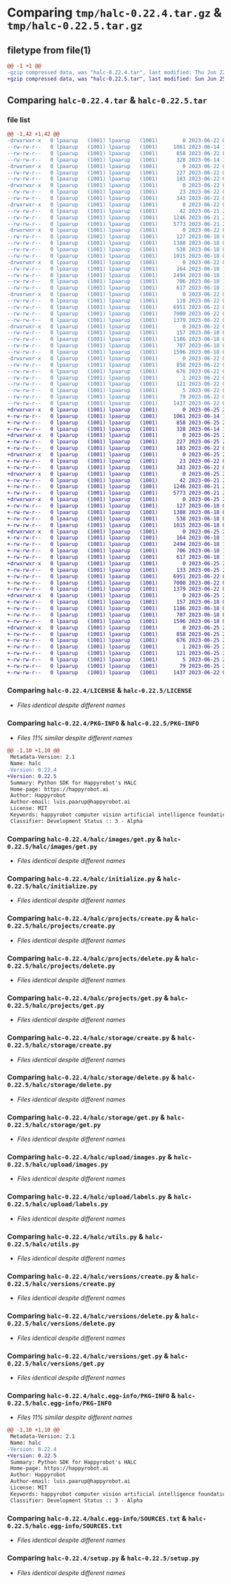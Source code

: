# Comparing `tmp/halc-0.22.4.tar.gz` & `tmp/halc-0.22.5.tar.gz`

## filetype from file(1)

```diff
@@ -1 +1 @@
-gzip compressed data, was "halc-0.22.4.tar", last modified: Thu Jun 22 05:02:05 2023, max compression
+gzip compressed data, was "halc-0.22.5.tar", last modified: Sun Jun 25 21:38:02 2023, max compression
```

## Comparing `halc-0.22.4.tar` & `halc-0.22.5.tar`

### file list

```diff
@@ -1,42 +1,42 @@
-drwxrwxr-x   0 lpaarup   (1001) lpaarup   (1001)        0 2023-06-22 05:02:05.124743 halc-0.22.4/
--rw-rw-r--   0 lpaarup   (1001) lpaarup   (1001)     1061 2023-06-14 16:42:42.000000 halc-0.22.4/LICENSE
--rw-rw-r--   0 lpaarup   (1001) lpaarup   (1001)      858 2023-06-22 05:02:05.124743 halc-0.22.4/PKG-INFO
--rw-rw-r--   0 lpaarup   (1001) lpaarup   (1001)      328 2023-06-14 16:36:58.000000 halc-0.22.4/README.md
-drwxrwxr-x   0 lpaarup   (1001) lpaarup   (1001)        0 2023-06-22 05:02:05.120743 halc-0.22.4/halc/
--rw-rw-r--   0 lpaarup   (1001) lpaarup   (1001)      227 2023-06-22 05:01:52.000000 halc-0.22.4/halc/__about__.py
--rw-rw-r--   0 lpaarup   (1001) lpaarup   (1001)      183 2023-06-22 04:12:24.000000 halc-0.22.4/halc/__init__.py
-drwxrwxr-x   0 lpaarup   (1001) lpaarup   (1001)        0 2023-06-22 05:02:05.120743 halc-0.22.4/halc/coco/
--rw-rw-r--   0 lpaarup   (1001) lpaarup   (1001)       23 2023-06-22 04:12:24.000000 halc-0.22.4/halc/coco/__init__.py
--rw-rw-r--   0 lpaarup   (1001) lpaarup   (1001)      343 2023-06-22 04:12:24.000000 halc-0.22.4/halc/coco/parse.py
-drwxrwxr-x   0 lpaarup   (1001) lpaarup   (1001)        0 2023-06-22 05:02:05.120743 halc-0.22.4/halc/images/
--rw-rw-r--   0 lpaarup   (1001) lpaarup   (1001)       42 2023-06-21 23:09:44.000000 halc-0.22.4/halc/images/__init__.py
--rw-rw-r--   0 lpaarup   (1001) lpaarup   (1001)     1246 2023-06-21 23:19:20.000000 halc-0.22.4/halc/images/get.py
--rw-rw-r--   0 lpaarup   (1001) lpaarup   (1001)     5773 2023-06-21 22:47:19.000000 halc-0.22.4/halc/initialize.py
-drwxrwxr-x   0 lpaarup   (1001) lpaarup   (1001)        0 2023-06-22 05:02:05.124743 halc-0.22.4/halc/projects/
--rw-rw-r--   0 lpaarup   (1001) lpaarup   (1001)      127 2023-06-18 04:01:46.000000 halc-0.22.4/halc/projects/__init__.py
--rw-rw-r--   0 lpaarup   (1001) lpaarup   (1001)     1388 2023-06-18 05:35:04.000000 halc-0.22.4/halc/projects/create.py
--rw-rw-r--   0 lpaarup   (1001) lpaarup   (1001)      538 2023-06-18 05:11:14.000000 halc-0.22.4/halc/projects/delete.py
--rw-rw-r--   0 lpaarup   (1001) lpaarup   (1001)     1015 2023-06-18 04:06:48.000000 halc-0.22.4/halc/projects/get.py
-drwxrwxr-x   0 lpaarup   (1001) lpaarup   (1001)        0 2023-06-22 05:02:05.124743 halc-0.22.4/halc/storage/
--rw-rw-r--   0 lpaarup   (1001) lpaarup   (1001)      164 2023-06-18 17:18:21.000000 halc-0.22.4/halc/storage/__init__.py
--rw-rw-r--   0 lpaarup   (1001) lpaarup   (1001)     2494 2023-06-18 18:06:19.000000 halc-0.22.4/halc/storage/create.py
--rw-rw-r--   0 lpaarup   (1001) lpaarup   (1001)      706 2023-06-18 17:21:10.000000 halc-0.22.4/halc/storage/delete.py
--rw-rw-r--   0 lpaarup   (1001) lpaarup   (1001)      617 2023-06-18 17:17:06.000000 halc-0.22.4/halc/storage/get.py
-drwxrwxr-x   0 lpaarup   (1001) lpaarup   (1001)        0 2023-06-22 05:02:05.124743 halc-0.22.4/halc/upload/
--rw-rw-r--   0 lpaarup   (1001) lpaarup   (1001)      118 2023-06-22 00:14:50.000000 halc-0.22.4/halc/upload/__init__.py
--rw-rw-r--   0 lpaarup   (1001) lpaarup   (1001)     6951 2023-06-22 02:52:05.000000 halc-0.22.4/halc/upload/images.py
--rw-rw-r--   0 lpaarup   (1001) lpaarup   (1001)     7000 2023-06-22 04:12:24.000000 halc-0.22.4/halc/upload/labels.py
--rw-rw-r--   0 lpaarup   (1001) lpaarup   (1001)     1379 2023-06-22 04:12:24.000000 halc-0.22.4/halc/utils.py
-drwxrwxr-x   0 lpaarup   (1001) lpaarup   (1001)        0 2023-06-22 05:02:05.124743 halc-0.22.4/halc/versions/
--rw-rw-r--   0 lpaarup   (1001) lpaarup   (1001)      157 2023-06-18 05:17:09.000000 halc-0.22.4/halc/versions/__init__.py
--rw-rw-r--   0 lpaarup   (1001) lpaarup   (1001)     1186 2023-06-18 05:37:02.000000 halc-0.22.4/halc/versions/create.py
--rw-rw-r--   0 lpaarup   (1001) lpaarup   (1001)      707 2023-06-18 05:26:55.000000 halc-0.22.4/halc/versions/delete.py
--rw-rw-r--   0 lpaarup   (1001) lpaarup   (1001)     1596 2023-06-18 05:37:38.000000 halc-0.22.4/halc/versions/get.py
-drwxrwxr-x   0 lpaarup   (1001) lpaarup   (1001)        0 2023-06-22 05:02:05.120743 halc-0.22.4/halc.egg-info/
--rw-rw-r--   0 lpaarup   (1001) lpaarup   (1001)      858 2023-06-22 05:02:05.000000 halc-0.22.4/halc.egg-info/PKG-INFO
--rw-rw-r--   0 lpaarup   (1001) lpaarup   (1001)      676 2023-06-22 05:02:05.000000 halc-0.22.4/halc.egg-info/SOURCES.txt
--rw-rw-r--   0 lpaarup   (1001) lpaarup   (1001)        1 2023-06-22 05:02:05.000000 halc-0.22.4/halc.egg-info/dependency_links.txt
--rw-rw-r--   0 lpaarup   (1001) lpaarup   (1001)      121 2023-06-22 05:02:05.000000 halc-0.22.4/halc.egg-info/requires.txt
--rw-rw-r--   0 lpaarup   (1001) lpaarup   (1001)        5 2023-06-22 05:02:05.000000 halc-0.22.4/halc.egg-info/top_level.txt
--rw-rw-r--   0 lpaarup   (1001) lpaarup   (1001)       79 2023-06-22 05:02:05.124743 halc-0.22.4/setup.cfg
--rw-rw-r--   0 lpaarup   (1001) lpaarup   (1001)     1437 2023-06-22 05:02:03.000000 halc-0.22.4/setup.py
+drwxrwxr-x   0 lpaarup   (1001) lpaarup   (1001)        0 2023-06-25 21:38:02.614587 halc-0.22.5/
+-rw-rw-r--   0 lpaarup   (1001) lpaarup   (1001)     1061 2023-06-14 16:42:42.000000 halc-0.22.5/LICENSE
+-rw-rw-r--   0 lpaarup   (1001) lpaarup   (1001)      858 2023-06-25 21:38:02.614587 halc-0.22.5/PKG-INFO
+-rw-rw-r--   0 lpaarup   (1001) lpaarup   (1001)      328 2023-06-14 16:36:58.000000 halc-0.22.5/README.md
+drwxrwxr-x   0 lpaarup   (1001) lpaarup   (1001)        0 2023-06-25 21:38:02.610587 halc-0.22.5/halc/
+-rw-rw-r--   0 lpaarup   (1001) lpaarup   (1001)      227 2023-06-25 21:37:55.000000 halc-0.22.5/halc/__about__.py
+-rw-rw-r--   0 lpaarup   (1001) lpaarup   (1001)      183 2023-06-22 04:12:24.000000 halc-0.22.5/halc/__init__.py
+drwxrwxr-x   0 lpaarup   (1001) lpaarup   (1001)        0 2023-06-25 21:38:02.610587 halc-0.22.5/halc/coco/
+-rw-rw-r--   0 lpaarup   (1001) lpaarup   (1001)       23 2023-06-22 04:12:24.000000 halc-0.22.5/halc/coco/__init__.py
+-rw-rw-r--   0 lpaarup   (1001) lpaarup   (1001)      343 2023-06-22 04:12:24.000000 halc-0.22.5/halc/coco/parse.py
+drwxrwxr-x   0 lpaarup   (1001) lpaarup   (1001)        0 2023-06-25 21:38:02.610587 halc-0.22.5/halc/images/
+-rw-rw-r--   0 lpaarup   (1001) lpaarup   (1001)       42 2023-06-21 23:09:44.000000 halc-0.22.5/halc/images/__init__.py
+-rw-rw-r--   0 lpaarup   (1001) lpaarup   (1001)     1246 2023-06-21 23:19:20.000000 halc-0.22.5/halc/images/get.py
+-rw-rw-r--   0 lpaarup   (1001) lpaarup   (1001)     5773 2023-06-21 22:47:19.000000 halc-0.22.5/halc/initialize.py
+drwxrwxr-x   0 lpaarup   (1001) lpaarup   (1001)        0 2023-06-25 21:38:02.610587 halc-0.22.5/halc/projects/
+-rw-rw-r--   0 lpaarup   (1001) lpaarup   (1001)      127 2023-06-18 04:01:46.000000 halc-0.22.5/halc/projects/__init__.py
+-rw-rw-r--   0 lpaarup   (1001) lpaarup   (1001)     1388 2023-06-18 05:35:04.000000 halc-0.22.5/halc/projects/create.py
+-rw-rw-r--   0 lpaarup   (1001) lpaarup   (1001)      538 2023-06-18 05:11:14.000000 halc-0.22.5/halc/projects/delete.py
+-rw-rw-r--   0 lpaarup   (1001) lpaarup   (1001)     1015 2023-06-18 04:06:48.000000 halc-0.22.5/halc/projects/get.py
+drwxrwxr-x   0 lpaarup   (1001) lpaarup   (1001)        0 2023-06-25 21:38:02.610587 halc-0.22.5/halc/storage/
+-rw-rw-r--   0 lpaarup   (1001) lpaarup   (1001)      164 2023-06-18 17:18:21.000000 halc-0.22.5/halc/storage/__init__.py
+-rw-rw-r--   0 lpaarup   (1001) lpaarup   (1001)     2494 2023-06-18 18:06:19.000000 halc-0.22.5/halc/storage/create.py
+-rw-rw-r--   0 lpaarup   (1001) lpaarup   (1001)      706 2023-06-18 17:21:10.000000 halc-0.22.5/halc/storage/delete.py
+-rw-rw-r--   0 lpaarup   (1001) lpaarup   (1001)      617 2023-06-18 17:17:06.000000 halc-0.22.5/halc/storage/get.py
+drwxrwxr-x   0 lpaarup   (1001) lpaarup   (1001)        0 2023-06-25 21:38:02.610587 halc-0.22.5/halc/upload/
+-rw-rw-r--   0 lpaarup   (1001) lpaarup   (1001)      133 2023-06-25 21:37:38.000000 halc-0.22.5/halc/upload/__init__.py
+-rw-rw-r--   0 lpaarup   (1001) lpaarup   (1001)     6951 2023-06-22 02:52:05.000000 halc-0.22.5/halc/upload/images.py
+-rw-rw-r--   0 lpaarup   (1001) lpaarup   (1001)     7000 2023-06-22 04:12:24.000000 halc-0.22.5/halc/upload/labels.py
+-rw-rw-r--   0 lpaarup   (1001) lpaarup   (1001)     1379 2023-06-22 04:12:24.000000 halc-0.22.5/halc/utils.py
+drwxrwxr-x   0 lpaarup   (1001) lpaarup   (1001)        0 2023-06-25 21:38:02.614587 halc-0.22.5/halc/versions/
+-rw-rw-r--   0 lpaarup   (1001) lpaarup   (1001)      157 2023-06-18 05:17:09.000000 halc-0.22.5/halc/versions/__init__.py
+-rw-rw-r--   0 lpaarup   (1001) lpaarup   (1001)     1186 2023-06-18 05:37:02.000000 halc-0.22.5/halc/versions/create.py
+-rw-rw-r--   0 lpaarup   (1001) lpaarup   (1001)      707 2023-06-18 05:26:55.000000 halc-0.22.5/halc/versions/delete.py
+-rw-rw-r--   0 lpaarup   (1001) lpaarup   (1001)     1596 2023-06-18 05:37:38.000000 halc-0.22.5/halc/versions/get.py
+drwxrwxr-x   0 lpaarup   (1001) lpaarup   (1001)        0 2023-06-25 21:38:02.610587 halc-0.22.5/halc.egg-info/
+-rw-rw-r--   0 lpaarup   (1001) lpaarup   (1001)      858 2023-06-25 21:38:02.000000 halc-0.22.5/halc.egg-info/PKG-INFO
+-rw-rw-r--   0 lpaarup   (1001) lpaarup   (1001)      676 2023-06-25 21:38:02.000000 halc-0.22.5/halc.egg-info/SOURCES.txt
+-rw-rw-r--   0 lpaarup   (1001) lpaarup   (1001)        1 2023-06-25 21:38:02.000000 halc-0.22.5/halc.egg-info/dependency_links.txt
+-rw-rw-r--   0 lpaarup   (1001) lpaarup   (1001)      121 2023-06-25 21:38:02.000000 halc-0.22.5/halc.egg-info/requires.txt
+-rw-rw-r--   0 lpaarup   (1001) lpaarup   (1001)        5 2023-06-25 21:38:02.000000 halc-0.22.5/halc.egg-info/top_level.txt
+-rw-rw-r--   0 lpaarup   (1001) lpaarup   (1001)       79 2023-06-25 21:38:02.614587 halc-0.22.5/setup.cfg
+-rw-rw-r--   0 lpaarup   (1001) lpaarup   (1001)     1437 2023-06-22 05:02:03.000000 halc-0.22.5/setup.py
```

### Comparing `halc-0.22.4/LICENSE` & `halc-0.22.5/LICENSE`

 * *Files identical despite different names*

### Comparing `halc-0.22.4/PKG-INFO` & `halc-0.22.5/PKG-INFO`

 * *Files 11% similar despite different names*

```diff
@@ -1,10 +1,10 @@
 Metadata-Version: 2.1
 Name: halc
-Version: 0.22.4
+Version: 0.22.5
 Summary: Python SDK for Happyrobot's HALC
 Home-page: https://happyrobot.ai
 Author: Happyrobot
 Author-email: luis.paarup@happyrobot.ai
 License: MIT
 Keywords: happyrobot computer vision artificial intelligence foundation models large vision
 Classifier: Development Status :: 3 - Alpha
```

### Comparing `halc-0.22.4/halc/images/get.py` & `halc-0.22.5/halc/images/get.py`

 * *Files identical despite different names*

### Comparing `halc-0.22.4/halc/initialize.py` & `halc-0.22.5/halc/initialize.py`

 * *Files identical despite different names*

### Comparing `halc-0.22.4/halc/projects/create.py` & `halc-0.22.5/halc/projects/create.py`

 * *Files identical despite different names*

### Comparing `halc-0.22.4/halc/projects/delete.py` & `halc-0.22.5/halc/projects/delete.py`

 * *Files identical despite different names*

### Comparing `halc-0.22.4/halc/projects/get.py` & `halc-0.22.5/halc/projects/get.py`

 * *Files identical despite different names*

### Comparing `halc-0.22.4/halc/storage/create.py` & `halc-0.22.5/halc/storage/create.py`

 * *Files identical despite different names*

### Comparing `halc-0.22.4/halc/storage/delete.py` & `halc-0.22.5/halc/storage/delete.py`

 * *Files identical despite different names*

### Comparing `halc-0.22.4/halc/storage/get.py` & `halc-0.22.5/halc/storage/get.py`

 * *Files identical despite different names*

### Comparing `halc-0.22.4/halc/upload/images.py` & `halc-0.22.5/halc/upload/images.py`

 * *Files identical despite different names*

### Comparing `halc-0.22.4/halc/upload/labels.py` & `halc-0.22.5/halc/upload/labels.py`

 * *Files identical despite different names*

### Comparing `halc-0.22.4/halc/utils.py` & `halc-0.22.5/halc/utils.py`

 * *Files identical despite different names*

### Comparing `halc-0.22.4/halc/versions/create.py` & `halc-0.22.5/halc/versions/create.py`

 * *Files identical despite different names*

### Comparing `halc-0.22.4/halc/versions/delete.py` & `halc-0.22.5/halc/versions/delete.py`

 * *Files identical despite different names*

### Comparing `halc-0.22.4/halc/versions/get.py` & `halc-0.22.5/halc/versions/get.py`

 * *Files identical despite different names*

### Comparing `halc-0.22.4/halc.egg-info/PKG-INFO` & `halc-0.22.5/halc.egg-info/PKG-INFO`

 * *Files 11% similar despite different names*

```diff
@@ -1,10 +1,10 @@
 Metadata-Version: 2.1
 Name: halc
-Version: 0.22.4
+Version: 0.22.5
 Summary: Python SDK for Happyrobot's HALC
 Home-page: https://happyrobot.ai
 Author: Happyrobot
 Author-email: luis.paarup@happyrobot.ai
 License: MIT
 Keywords: happyrobot computer vision artificial intelligence foundation models large vision
 Classifier: Development Status :: 3 - Alpha
```

### Comparing `halc-0.22.4/halc.egg-info/SOURCES.txt` & `halc-0.22.5/halc.egg-info/SOURCES.txt`

 * *Files identical despite different names*

### Comparing `halc-0.22.4/setup.py` & `halc-0.22.5/setup.py`

 * *Files identical despite different names*

